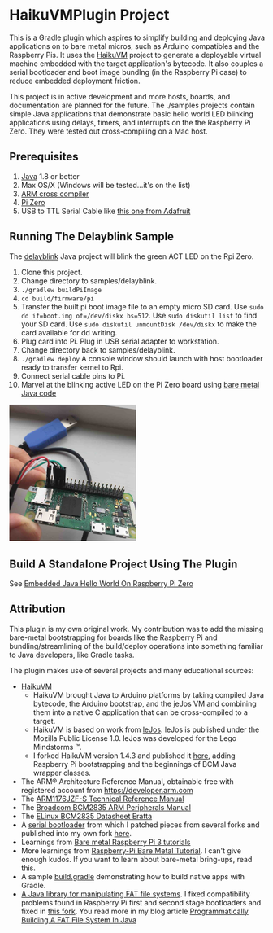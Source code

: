 # HaikuVMPlugin Project

This is a Gradle plugin which aspires to simplify building and deploying Java applications on to bare metal
micros, such as Arduino compatibles and the Raspberry Pis. It uses the [HaikuVM](http://haiku-vm.sourceforge.net/) project to generate a deployable virtual machine embedded with the target application's bytecode. It also couples a serial bootloader and boot image bundlng (in the Raspberry Pi case) to reduce embedded deployment friction.

This project is in active development and more hosts, boards, and documentation are planned for the future. The ./samples projects contain simple Java applications that demonstrate basic hello world LED blinking applications using delays, timers, and interrupts on the the Raspberry Pi Zero. They were tested out cross-compiling on a Mac host.

## Prerequisites
1. [Java](https://www.oracle.com/java/technologies/) 1.8 or better
2. Max OS/X (Windows will be tested...it's on the list)
3. [ARM cross compiler](https://developer.arm.com/open-source/gnu-toolchain/gnu-rm/downloads)
4. [Pi Zero](https://www.adafruit.com/product/2885)
5. USB to TTL Serial Cable like [this one from Adafruit](https://www.adafruit.com/product/954)

## Running The Delayblink Sample
The [delayblink](samples/delayblink) Java project will blink the green ACT LED on the Rpi Zero.
1. Clone this project.
2. Change directory to samples/delayblink.
3. `./gradlew buildPiImage`
4. `cd build/firmware/pi`
5. Transfer the built pi boot image file to an empty micro SD card. Use `sudo dd if=boot.img of=/dev/diskx bs=512`. Use `sudo diskutil list` to find your SD card. Use `sudo diskutil unmountDisk /dev/diskx` to make the card available for dd writing.
6. Plug card into Pi. Plug in USB serial adapter to workstation.
7. Change directory back to samples/delayblink.
8. `./gradlew deploy` A console window should launch with host bootloader ready to transfer kernel to Rpi.
9. Connect serial cable pins to Pi.
10. Marvel at the blinking active LED on the Pi Zero board using [bare metal Java code](samples/delayblink/src/main/java/Main.java)
<img src="https://github.com/chuckb/HaikuVMPlugin/blob/master/resources/images/RPiSerial.jpg" alt="RPi Serial Connection" width="250">

## Build A Standalone Project Using The Plugin
See [Embedded Java Hello World On Raspberry Pi Zero](https://blog.chuckstechtalk.com/software/2020/03/28/embedded-java-hello-world-on-raspberry-pi-zero.html)

## Attribution
This plugin is my own original work. My contribution was to add the missing bare-metal bootstrapping for boards like the Raspberry Pi and bundling/streamlining of the build/deploy operations into something familiar to Java developers, like Gradle tasks.

The plugin makes use of several projects and many educational sources:
- [HaikuVM](http://haiku-vm.sourceforge.net/)
  - HaikuVM brought Java to Arduino platforms by taking compiled Java bytecode, the Arduino bootstrap, and the jeJos VM and combining them into a native C application that can be cross-compiled to a target.
  - HaikuVM is based on work from [leJos](http://www.lejos.org/links.php). leJos is published under the Mozilla Public License 1.0. leJos was developed for the Lego Mindstorms &trade;.
  - I forked HaikuVM version 1.4.3 and published it [here](https://github.com/chuckb/haikuVM), adding Raspberry Pi bootstrapping and the beginnings of BCM Java wrapper classes.
- The ARM® Architecture Reference Manual, obtainable free with registered account from https://developer.arm.com
- The [ARM1176JZF-S Technical Reference Manual](http://infocenter.arm.com/help/topic/com.arm.doc.ddi0301h/DDI0301H_arm1176jzfs_r0p7_trm.pdf)
- The [Broadcom BCM2835 ARM Peripherals Manual](https://www.raspberrypi.org/app/uploads/2012/02/BCM2835-ARM-Peripherals.pdf)
- The [ELinux BCM2835 Datasheet Eratta](https://elinux.org/BCM2835_datasheet_errata#p90)
- A [serial bootloader](https://github.com/mrvn/raspbootin) from which I patched pieces from several forks and published into my own fork [here](https://github.com/chuckb/raspbootin).
- Learnings from [Bare metal Raspberry Pi 3 tutorials](https://github.com/bztsrc/raspi3-tutorial)
- More learnings from [Raspberry-Pi Bare Metal Tutorial](https://github.com/BrianSidebotham/arm-tutorial-rpi). I can't give enough kudos. If you want to learn about bare-metal bring-ups, read this.
- A sample [build.gradle](https://gist.github.com/Stephen-Seo/2466754204909435a160) demonstrating how to build native apps with Gradle.
- [A Java library for manipulating FAT file systems](http://waldheinz.github.io/fat32-lib/). I fixed compatibility problems found in Raspberry Pi first and second stage bootloaders and fixed in [this fork](https://github.com/chuckb/fat32-lib). You read more in my blog article [Programmatically Building A FAT File System In Java](https://blog.chuckstechtalk.com/software/2020/03/26/programatic-fat-java-library.html)